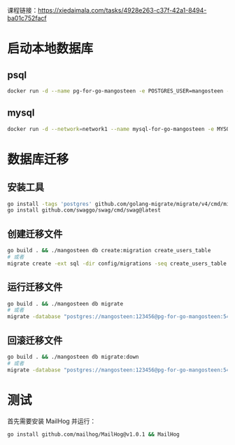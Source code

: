 课程链接：https://xiedaimala.com/tasks/4928e263-c37f-42a1-8494-ba01c752facf

# 启动本地数据库

## psql

```bash
docker run -d --name pg-for-go-mangosteen -e POSTGRES_USER=mangosteen -e POSTGRES_PASSWORD=123456 -e POSTGRES_DB=mangosteen_dev -e PGDATA=/var/lib/postgresql/data/pgdata -v pg-go-mangosteen-data:/var/lib/postgresql/data --network=network1 postgres:14
```

## mysql

```bash
docker run -d --network=network1 --name mysql-for-go-mangosteen -e MYSQL_DATABASE=mangosteen_dev -e MYSQL_USER=mangosteen -e MYSQL_PASSWORD=123456 -e MYSQL_ROOT_PASSWORD=123456 -v mysql-go-mangosteen-data:/var/lib/mysql mysql:8 --character-set-server=utf8mb4 --collation-server=utf8mb4_unicode_ci
```
# 数据库迁移

## 安装工具

```bash
go install -tags 'postgres' github.com/golang-migrate/migrate/v4/cmd/migrate@latest
go install github.com/swaggo/swag/cmd/swag@latest

```

## 创建迁移文件

```bash
go build . && ./mangosteen db create:migration create_users_table
# 或者
migrate create -ext sql -dir config/migrations -seq create_users_table
```
## 运行迁移文件

```bash
go build . && ./mangosteen db migrate
# 或者
migrate -database "postgres://mangosteen:123456@pg-for-go-mangosteen:5432/mangosteen_dev?sslmode=disable" -source "file://$(pwd)/config/migrations" up
```

## 回滚迁移文件

```bash
go build . && ./mangosteen db migrate:down
# 或者
migrate -database "postgres://mangosteen:123456@pg-for-go-mangosteen:5432/mangosteen_dev?sslmode=disable" -source "file://$(pwd)/config/migrations" down 1
```

# 测试

首先需要安装 MailHog 并运行：

```bash
go install github.com/mailhog/MailHog@v1.0.1 && MailHog
```
